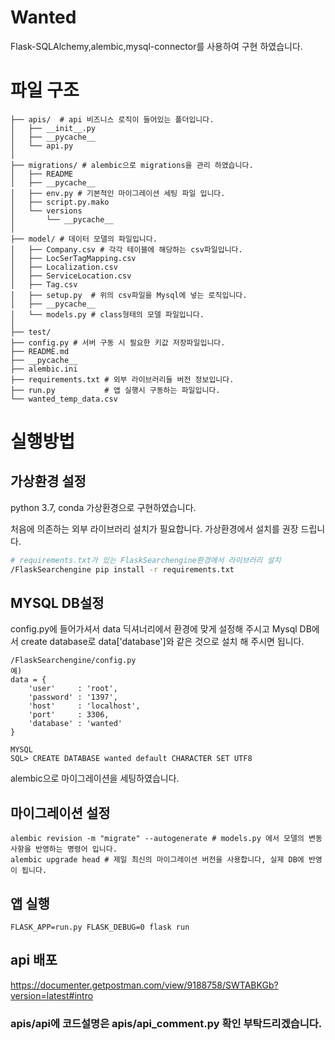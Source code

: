 # Wanted
Flask-SQLAlchemy,alembic,mysql-connector를 사용하여 구현 하였습니다.

# 파일 구조
```
├── apis/  # api 비즈니스 로직이 들어있는 폴더입니다.
│   ├── __init__.py
│   ├── __pycache__
│   └── api.py
│
├── migrations/ # alembic으로 migrations을 관리 하였습니다.
│   ├── README
│   ├── __pycache__
│   ├── env.py # 기본적인 마이그레이션 세팅 파일 입니다.
│   ├── script.py.mako
│   └── versions
│       └── __pycache__
│
├── model/ # 데이터 모델의 파일입니다. 
│   ├── Company.csv # 각각 테이블에 해당하는 csv파일입니다.
│   ├── LocSerTagMapping.csv
│   ├── Localization.csv
│   ├── ServiceLocation.csv
│   ├── Tag.csv
│   ├── setup.py  # 위의 csv파일을 Mysql에 넣는 로직입니다.
│   ├── __pycache__
│   └── models.py # class형태의 모델 파일입니다.
│
├── test/
├── config.py # 서버 구동 시 필요한 키값 저장파일입니다.
├── README.md
├── __pycache__
├── alembic.ini
├── requirements.txt # 외부 라이브러리들 버전 정보입니다.
├── run.py           # 앱 실행시 구동하는 파일입니다.
└── wanted_temp_data.csv 
```

# 실행방법


## 가상환경 설정
 
python 3.7, conda 가상환경으로 구현하였습니다.

처음에 의존하는 외부 라이브러리 설치가 필요합니다.
가상환경에서 설치를 권장 드립니다.
```bash
# requirements.txt가 있는 FlaskSearchengine환경에서 라이브러리 설치
/FlaskSearchengine pip install -r requirements.txt
```

## MYSQL DB설정
 

config.py에 들어가셔서 data 딕셔너리에서 환경에 맞게 설정해 주시고 
Mysql DB에서 create database로 data['database']와 같은 것으로 설치 해 주시면 됩니다.

```
/FlaskSearchengine/config.py
예)
data = {
    'user'     : 'root', 
    'password' : '1397',
    'host'     : 'localhost',
    'port'     : 3306,
    'database' : 'wanted'
}

MYSQL
SQL> CREATE DATABASE wanted default CHARACTER SET UTF8
```

alembic으로 마이그레이션을 세팅하였습니다.

## 마이그레이션 설정
 
```
alembic revision -m "migrate" --autogenerate # models.py 에서 모델의 변동사항을 반영하는 명령어 입니다.
alembic upgrade head # 제일 최신의 마이그레이션 버전을 사용합니다, 실제 DB에 반영이 됩니다. 
```

## 앱 실행

```
FLASK_APP=run.py FLASK_DEBUG=0 flask run
```

## api 배포 

https://documenter.getpostman.com/view/9188758/SWTABKGb?version=latest#intro

### apis/api에 코드설명은 apis/api_comment.py 확인 부탁드리겠습니다.
